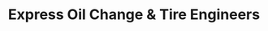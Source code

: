 ---
title: "Express Oil Change & Tire Engineers"
url: /lake-wylie/express-oil-change-and-tire-engineers/
shop: tyres
---